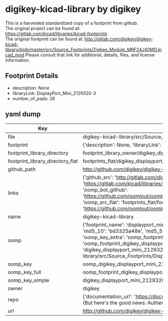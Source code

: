 # digikey-kicad-library by digikey  
This is a harvested standardized copy of a footprint from github.  
The original project can be found at:  
https://gitlab.com/kicad/libraries/kicad-footprints  
The original footprint can be found at:
http://gitlab.com/digikey/digikey-kicad-library/blob/master/src/Source_Footprints/Zigbee_Module_MRF24J40MD.kicad_mod
Please consult that link for additional, details, files, and license information.  
## Footprint Details
* description: None  
* libraryLink: DisplayPort_Mini_2129320-3  
* number_of_pads: 26  
## yaml dump  
| Key | Value |  
| --- | --- |  
| file | digikey-kicad-library/src/Source_Footprints/DisplayPort_Mini_2129320-3.kicad_mod |  
| footprint | {'description': None, 'libraryLink': 'DisplayPort_Mini_2129320-3', 'number_of_pads': 26} |  
| footprint_library_directory | footprint_library_owner/digikey_digikey-kicad-library |  
| footprint_library_directory_flat | footprints_flat/digikey_displayport_mini_2129320_3_displayport_mini_2129320_3/working |  
| github_path | http://github.com/digikey/digikey-kicad-library/blob/master/src/Source_Footprints/DisplayPort_Mini_2129320-3.kicad_mod |  
| links | {'github_src': 'http://gitlab.com/digikey/digikey-kicad-library/blob/master/src/Source_Footprints/Zigbee_Module_MRF24J40MD.kicad_mod', 'github_src_repo': 'https://gitlab.com/kicad/libraries/kicad-footprints', 'oomp_bot': 'footprints/digikey_displayport_mini_2129320_3_displayport_mini_2129320_3/working', 'oomp_bot_github': 'https://github.com/oomlout/oomlout_oomp_footprint_bot/tree/main/footprints/digikey_displayport_mini_2129320_3_displayport_mini_2129320_3/working', 'oomp_src_flat': 'footprints_flat/footprints_flat/digikey_displayport_mini_2129320_3_displayport_mini_2129320_3/working', 'oomp_src_flat_github': 'https://github.com/oomlout/oomlout_oomp_footprint_src/tree/main/footprints_flat/digikey_displayport_mini_2129320_3_displayport_mini_2129320_3/working'} |  
| name | digikey-kicad-library |  
| oomp | {'footprint_name': 'displayport_mini_2129320_3', 'library_name': 'displayport_mini_2129320_3_kicad_mod', 'md5': 'bd3325a48e0400d047fcf23587b9865f', 'md5_10': 'bd3325a48e', 'md5_5': 'bd332', 'md5_6': 'bd3325', 'oomp_key': 'oomp_digikey_displayport_mini_2129320_3_displayport_mini_2129320_3', 'oomp_key_extra': 'oomp_footprint_digikey_displayport_mini_2129320_3_displayport_mini_2129320_3', 'oomp_key_full': 'oomp_footprint_digikey_displayport_mini_2129320_3_displayport_mini_2129320_3_bd3325', 'oomp_key_simple': 'digikey_displayport_mini_2129320_3_displayport_mini_2129320_3', 'original_filename': 'digikey-kicad-library/src/Source_Footprints/DisplayPort_Mini_2129320-3.kicad_mod', 'owner_name': 'digikey'} |  
| oomp_key | oomp_digikey_displayport_mini_2129320_3_displayport_mini_2129320_3 |  
| oomp_key_full | oomp_footprint_digikey_displayport_mini_2129320_3_displayport_mini_2129320_3 |  
| oomp_key_simple | digikey_displayport_mini_2129320_3_displayport_mini_2129320_3 |  
| owner | digikey |  
| repo | {'documentation_url': 'https://docs.github.com/rest/overview/resources-in-the-rest-api#rate-limiting', 'message': "API rate limit exceeded for 84.66.173.59. (But here's the good news: Authenticated requests get a higher rate limit. Check out the documentation for more details.)"} |  
| url | http://github.com/digikey/digikey-kicad-library |  

